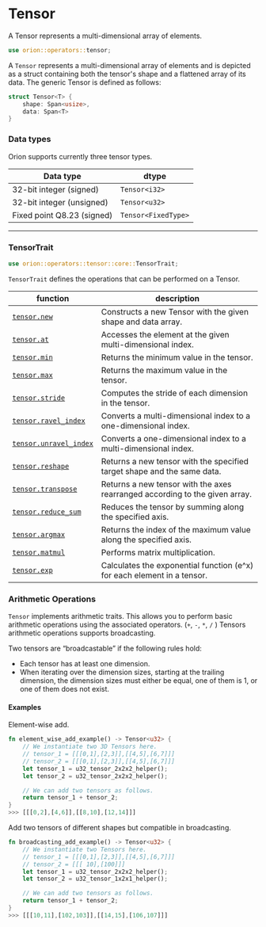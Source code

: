 # Tensor

A Tensor represents a multi-dimensional array of elements.

```rust
use orion::operators::tensor;
```

A `Tensor` represents a multi-dimensional array of elements and is depicted as a struct containing both the tensor's shape and a flattened array of its data. The generic Tensor is defined as follows:

```rust
struct Tensor<T> {
    shape: Span<usize>,
    data: Span<T>
}
```

### Data types

Orion supports currently three tensor types.

| Data type                  | dtype               |
| -------------------------- | ------------------- |
| 32-bit integer (signed)    | `Tensor<i32>`       |
| 32-bit integer (unsigned)  | `Tensor<u32>`       |
| Fixed point Q8.23 (signed) | `Tensor<FixedType>` |

---

### Tensor**Trait**

```rust
use orion::operators::tensor::core::TensorTrait;
```

`TensorTrait` defines the operations that can be performed on a Tensor.

| function                                          | description                                                                 |
| ------------------------------------------------- | --------------------------------------------------------------------------- |
| [`tensor.new`](tensor.new.md)                     | Constructs a new Tensor with the given shape and data array.                |
| [`tensor.at`](tensor.at.md)                       | Accesses the element at the given multi-dimensional index.                  |
| [`tensor.min`](tensor.min.md)                     | Returns the minimum value in the tensor.                                    |
| [`tensor.max`](tensor.max.md)                     | Returns the maximum value in the tensor.                                    |
| [`tensor.stride`](tensor.stride.md)               | Computes the stride of each dimension in the tensor.                        |
| [`tensor.ravel_index`](tensor.ravel_index.md)     | Converts a multi-dimensional index to a one-dimensional index.              |
| [`tensor.unravel_index`](tensor.unravel_index.md) | Converts a one-dimensional index to a multi-dimensional index.              |
| [`tensor.reshape`](tensor.reshape.md)             | Returns a new tensor with the specified target shape and the same data.     |
| [`tensor.transpose`](tensor.transpose.md)         | Returns a new tensor with the axes rearranged according to the given array. |
| [`tensor.reduce_sum`](tensor.reduce_sum.md)       | Reduces the tensor by summing along the specified axis.                     |
| [`tensor.argmax`](tensor.argmax.md)               | Returns the index of the maximum value along the specified axis.            |
| [`tensor.matmul`](tensor.matmul.md)               | Performs matrix multiplication.                                             |
| [`tensor.exp`](tensor.exp.md)                     | Calculates the exponential function (e^x) for each element in a tensor.     |

### Arithmetic Operations

`Tensor` implements arithmetic traits. This allows you to perform basic arithmetic operations using the associated operators. (`+`, `-`, `*`, `/` ) Tensors arithmetic operations supports broadcasting.

Two tensors are “broadcastable” if the following rules hold:

- Each tensor has at least one dimension.
- When iterating over the dimension sizes, starting at the trailing dimension, the dimension sizes must either be equal, one of them is 1, or one of them does not exist.

#### Examples

Element-wise add.

```rust
fn element_wise_add_example() -> Tensor<u32> {
    // We instantiate two 3D Tensors here.
    // tensor_1 = [[[0,1],[2,3]],[[4,5],[6,7]]]
    // tensor_2 = [[[0,1],[2,3]],[[4,5],[6,7]]]
    let tensor_1 = u32_tensor_2x2x2_helper();
    let tensor_2 = u32_tensor_2x2x2_helper();

    // We can add two tensors as follows.
    return tensor_1 + tensor_2;
}
>>> [[[0,2],[4,6]],[[8,10],[12,14]]]
```

Add two tensors of different shapes but compatible in broadcasting.

```rust
fn broadcasting_add_example() -> Tensor<u32> {
    // We instantiate two Tensors here.
    // tensor_1 = [[[0,1],[2,3]],[[4,5],[6,7]]]
    // tensor_2 = [[[ 10],[100]]]
    let tensor_1 = u32_tensor_2x2x2_helper();
    let tensor_2 = u32_tensor_1x2x1_helper();

    // We can add two tensors as follows.
    return tensor_1 + tensor_2;
}
>>> [[[10,11],[102,103]],[[14,15],[106,107]]]
```
